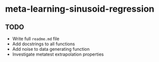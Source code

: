 # meta-learning-sinusoid-regression

## TODO

- Write full `readme.md` file
- Add docstrings to all functions
- Add noise to data generating function
- Investigate metatest extrapolation properties